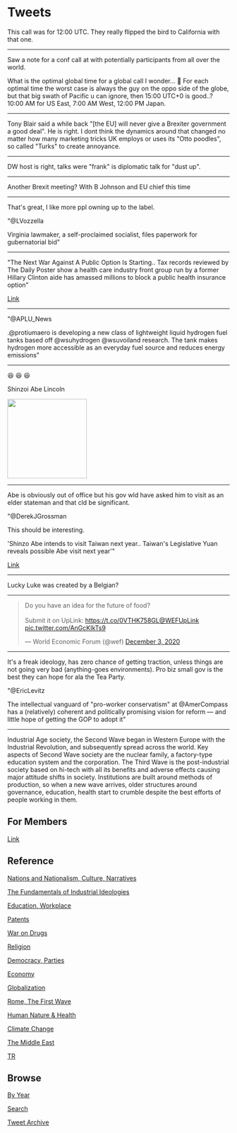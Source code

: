 # Tweets

This call was for 12:00 UTC. They really flipped the bird to
California with that one.

---

Saw a note for a conf call at with potentially participants from all
over the world.

What is the optimal global time for a global call I wonder... 🤔 For
each optimal time the worst case is always the guy on the oppo side of
the globe, but that big swath of Pacific u can ignore, then 15:00
UTC+0 is good..? 10:00 AM for US East, 7:00 AM West, 12:00 PM Japan.

---

Tony Blair said a while back "[the EU] will never give a Brexiter
government a good deal". He is right. I dont think the dynamics around
that changed no matter how many marketing tricks UK employs or uses
its "Otto poodles", so called "Turks" to create annoyance.

---

DW host is right, talks were "frank" is diplomatic talk for "dust up".

---

Another Brexit meeting? With B Johnson and EU chief this time

---

That's great, I like more ppl owning up to the label. 

"@LVozzella

Virginia lawmaker, a self-proclaimed socialist, files paperwork for
gubernatorial bid"

---

"The Next War Against A Public Option Is Starting.. Tax records
reviewed by The Daily Poster show a health care industry front group
run by a former Hillary Clinton aide has amassed millions to block a
public health insurance option"

[Link](https://www.dailyposter.com/p/the-next-war-against-a-public-option)

---

"@APLU_News

.@protiumaero is developing a new class of lightweight liquid hydrogen
fuel tanks based off @wsuhydrogen @wsuvoiland research. The tank makes
hydrogen more accessible as an everyday fuel source and reduces energy
emissions"

---

😆 😆 😆 

Shinzoi Abe Lincoln

<img width="180" src="https://pbs.twimg.com/media/Ecl-mD6VcAA0HBG.jpg"/>

---

Abe is obviously out of office but his gov wld have asked him to visit
as an elder stateman and that cld be significant.

"@DerekJGrossman

This should be interesting.

'Shinzo Abe intends to visit Taiwan next year.. Taiwan's Legislative
Yuan reveals possible Abe visit next year'"

[Link](https://twitter.com/DerekJGrossman/status/1336753705610166272)

---

Lucky Luke was created by a Belgian? 

---

<blockquote class="twitter-tweet"><p lang="en" dir="ltr">Do you have an idea for the future of food?<br><br>Submit it on UpLink: <a href="https://t.co/0VTHK758GL">https://t.co/0VTHK758GL</a><a href="https://twitter.com/WEFUpLink?ref_src=twsrc%5Etfw">@WEFUpLink</a> <a href="https://t.co/AnGcKIkTs9">pic.twitter.com/AnGcKIkTs9</a></p>&mdash; World Economic Forum (@wef) <a href="https://twitter.com/wef/status/1334603317968850944?ref_src=twsrc%5Etfw">December 3, 2020</a></blockquote> <script async src="https://platform.twitter.com/widgets.js" charset="utf-8"></script>

---

It's a freak ideology, has zero chance of getting traction, unless
things are not going very bad (anything-goes environments). Pro biz
small gov is the best they can hope for ala the Tea Party.

"@EricLevitz

The intellectual vanguard of "pro-worker conservatism" at @AmerCompass
has a (relatively) coherent and politically promising vision for
reform — and little hope of getting the GOP to adopt it"

---

Industrial Age society, the Second Wave began in Western Europe with
the Industrial Revolution, and subsequently spread across the
world. Key aspects of Second Wave society are the nuclear family, a
factory-type education system and the corporation. The Third Wave is
the post-industrial society based on hi-tech with all its benefits and
adverse effects causing major attitude shifts in society. Institutions
are built around methods of production, so when a new wave arrives,
older structures around governance, education, health start to crumble
despite the best efforts of people working in them.

## For Members

[Link](https://thirdwave-members.herokuapp.com)

## Reference

[Nations and Nationalism, Culture, Narratives](/2013/02/nations-and-nationalism.md)

[The Fundamentals of Industrial Ideologies](/2011/04/fundamentals-of-industrial-ideologies.md)

[Education, Workplace](2017/09/education-workplace.md)

[Patents](/2018/09/patents.md)

[War on Drugs](/2019/11/war-on-drugs.md)

[Religion](/2015/04/god-religion.md)

[Democracy, Parties](/2016/11/democracy.md)

[Economy](/2018/05/economy.md)

[Globalization](/2018/09/globalization.md)

[Rome, The First Wave](/2017/12/rome.md)

[Human Nature & Health](/2020/07/human-nature.md)

[Climate Change](/2018/12/climate.md)

[The Middle East](/2019/07/middleeast.md)

[TR](../tr)

## Browse

[By Year](years.md)

[Search](search.html)

[Tweet Archive](/tweets/README.md)


